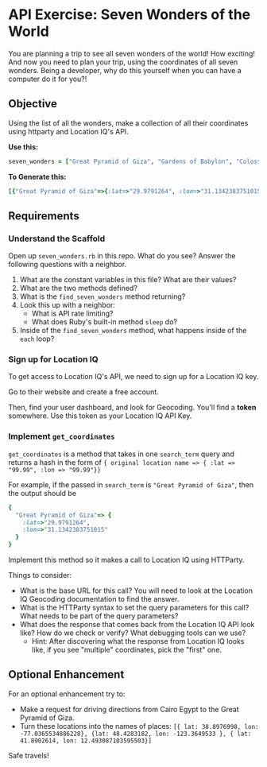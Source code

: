 # API Exercise: Seven Wonders of the World

You are planning a trip to see all seven wonders of the world! How exciting! And now you need to plan your trip, using the coordinates of all seven wonders. Being a developer, why do this yourself when you can have a computer do it for you?!  

## Objective

Using the list of all the wonders, make a collection of all their coordinates using httparty and Location IQ's API.

**Use this:**
```ruby
seven_wonders = ["Great Pyramid of Giza", "Gardens of Babylon", "Colossus of Rhodes", "Pharos of Alexandria", "Statue of Zeus at Olympia", "Temple of Artemis", "Mausoleum at Halicarnassus"]
```

**To Generate this:**
```ruby
[{"Great Pyramid of Giza"=>{:lat=>"29.9791264", :lon=>"31.1342383751015"}}, {"Gardens of Babylon"=>{:lat=>"50.8241215", :lon=>"-0.1506162"}}, {"Colossus of Rhodes"=>{:lat=>"36.3397076", :lon=>"28.2003164"}}, {"Pharos of Alexandria"=>{:lat=>"30.94795585", :lon=>"29.5235626430011"}}, {"Statue of Zeus at Olympia"=>{:lat=>"37.6379088", :lon=>"21.6300063"}}, {"Temple of Artemis"=>{:lat=>"32.2818952", :lon=>"35.8908989553238"}}, {"Mausoleum at Halicarnassus"=>{:lat=>"37.03788265", :lon=>"27.4241455276707"}}]
```

## Requirements

### Understand the Scaffold

Open up `seven_wonders.rb` in this repo. What do you see? Answer the following questions with a neighbor.
1. What are the constant variables in this file? What are their values?
1. What are the two methods defined?
1. What is the `find_seven_wonders` method returning?
1. Look this up with a neighbor:
    - What is API rate limiting?
    - What does Ruby's built-in method `sleep` do?
1. Inside of the `find_seven_wonders` method, what happens inside of the `each` loop?

### Sign up for Location IQ

To get access to Location IQ's API, we need to sign up for a Location IQ key.

Go to their website and create a free account.

Then, find your user dashboard, and look for Geocoding. You'll find a **token** somewhere. Use this token as your Location IQ API Key.

### Implement `get_coordinates`

`get_coordinates` is a method that takes in one `search_term` query and returns a hash in the form of `{ original location name => { :lat => "99.99", :lon => "99.99"}}`

For example, if the passed in `search_term` is `"Great Pyramid of Giza"`, then the output should be

```ruby
{
  "Great Pyramid of Giza"=> {
    :lat=>"29.9791264",
    :lon=>"31.1342383751015"
  }
}
```

Implement this method so it makes a call to Location IQ using HTTParty.

Things to consider:
  - What is the base URL for this call? You will need to look at the Location IQ Geocoding documentation to find the answer.
  - What is the HTTParty syntax to set the query parameters for this call? What needs to be part of the query parameters?
  - What does the response that comes back from the Location IQ API look like? How do we check or verify? What debugging tools can we use?
    - Hint: After discovering what the response from Location IQ looks like, if you see "multiple" coordinates, pick the "first" one.

## Optional Enhancement

For an optional enhancement try to:

- Make a request for driving directions from Cairo Egypt to the Great Pyramid of Giza.  
- Turn these locations into the names of places: `[{ lat: 38.8976998, lon: -77.0365534886228}, {lat: 48.4283182, lon: -123.3649533 }, { lat: 41.8902614, lon: 12.493087103595503}]`

Safe travels!
